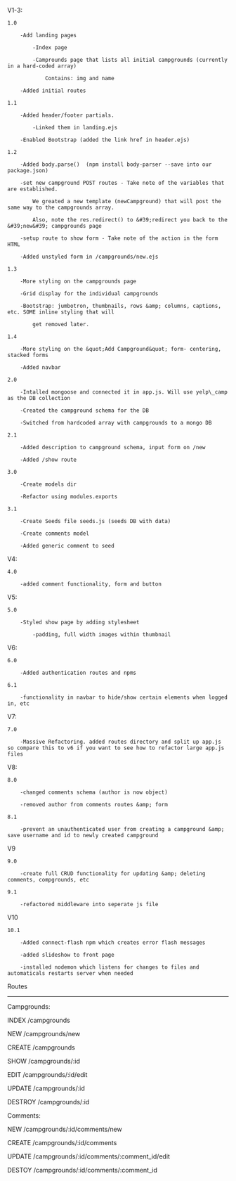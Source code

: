 V1-3:

    1.0

        -Add landing pages

            -Index page

            -Camprounds page that lists all initial campgrounds (currently in a hard-coded array)

                Contains: img and name

        -Added initial routes

    1.1

        -Added header/footer partials.

            -Linked them in landing.ejs

        -Enabled Bootstrap (added the link href in header.ejs)

    1.2

        -Added body.parse()  (npm install body-parser --save into our package.json)

        -set new campground POST routes - Take note of the variables that are established.

            We greated a new template (newCampground) that will post the same way to the campgrounds array.

            Also, note the res.redirect() to &#39;redirect you back to the &#39;new&#39; campgrounds page

        -setup route to show form - Take note of the action in the form HTML

        -Added unstyled form in /campgrounds/new.ejs

    1.3

        -More styling on the campgrounds page

        -Grid display for the individual campgrounds

        -Bootstrap: jumbotron, thumbnails, rows &amp; columns, captions, etc. SOME inline styling that will

            get removed later.

    1.4

        -More styling on the &quot;Add Campground&quot; form- centering, stacked forms

        -Added navbar

    2.0

        -Intalled mongoose and connected it in app.js. Will use yelp\_camp as the DB collection

        -Created the campground schema for the DB

        -Switched from hardcoded array with campgrounds to a mongo DB

    2.1

        -Added description to campground schema, input form on /new

        -Added /show route

    3.0

        -Create models dir

        -Refactor using modules.exports

    3.1

        -Create Seeds file seeds.js (seeds DB with data)

        -Create comments model

        -Added generic comment to seed

V4:

    4.0

        -added comment functionality, form and button

V5:

    5.0

        -Styled show page by adding stylesheet

            -padding, full width images within thumbnail

V6:

    6.0

        -Added authentication routes and npms

    6.1

        -functionality in navbar to hide/show certain elements when logged in, etc

V7:

    7.0

        -Massive Refactoring. added routes directory and split up app.js so compare this to v6 if you want to see how to refactor large app.js files

V8:

    8.0

        -changed comments schema (author is now object)

        -removed author from comments routes &amp; form

    8.1

        -prevent an unauthenticated user from creating a campground &amp; save username and id to newly created campground

V9

    9.0

        -create full CRUD functionality for updating &amp; deleting comments, compgrounds, etc

    9.1

        -refactored middleware into seperate js file

V10

    10.1

        -Added connect-flash npm which creates error flash messages

        -added slideshow to front page

        -installed nodemon which listens for changes to files and automaticals restarts server when needed







Routes

------------------------

Campgrounds:

INDEX       /campgrounds

NEW         /campgrounds/new

CREATE      /campgrounds

SHOW        /campgrounds/:id

EDIT        /campgrounds/:id/edit

UPDATE      /campgrounds/:id

DESTROY     /campgrounds/:id

Comments:

NEW         /campgrounds/:id/comments/new

CREATE      /campgrounds/:id/comments

UPDATE      /campgrounds/:id/comments/:comment\_id/edit

DESTOY      /campgrounds/:id/comments/:comment\_id
